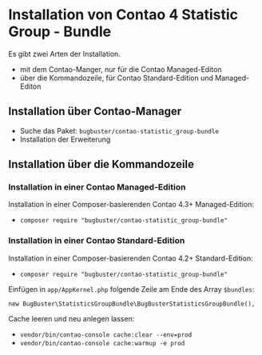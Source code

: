 # Installation von Contao 4 Statistic Group - Bundle

Es gibt zwei Arten der Installation.

* mit dem Contao-Manger, nur für die Contao Managed-Editon
* über die Kommandozeile, für Contao Standard-Edition und Managed-Editon


## Installation über Contao-Manager

* Suche das Paket: `bugbuster/contao-statistic_group-bundle`
* Installation der Erweiterung


## Installation über die Kommandozeile

### Installation in einer Contao Managed-Edition

Installation in einer Composer-basierenden Contao 4.3+ Managed-Edition:

* `composer require "bugbuster/contao-statistic_group-bundle"`


### Installation in einer Contao Standard-Edition

Installation in einer Composer-basierenden Contao 4.2+ Standard-Edition:

* `composer require "bugbuster/contao-statistic_group-bundle"`

Einfügen in `app/AppKernel.php` folgende Zeile am Ende des Array `$bundles`:

`new BugBuster\StatisticsGroupBundle\BugBusterStatisticsGroupBundle(),`

Cache leeren und neu anlegen lassen:

* `vendor/bin/contao-console cache:clear --env=prod`
* `vendor/bin/contao-console cache:warmup -e prod`


